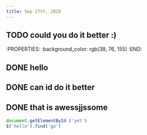 ```yaml
---
title: Sep 27th, 2020
---
```


## TODO could you do it better :)
:PROPERTIES:
:background_color: rgb(38, 76, 155)
:END:
## DONE hello
## DONE can id do it better
## DONE that is awessjjssome
```js
document.getElementById ('yet')
$('hello').find('go')
```
##
##
##
